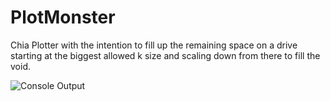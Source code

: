 # PlotMonster
Chia Plotter with the intention to fill up the remaining space on a drive starting at the biggest allowed k size and scaling down from there to fill the void.

![Console Output](https://user-images.githubusercontent.com/57921962/117510001-4042c580-af59-11eb-94f3-d69b1189aa14.png)
